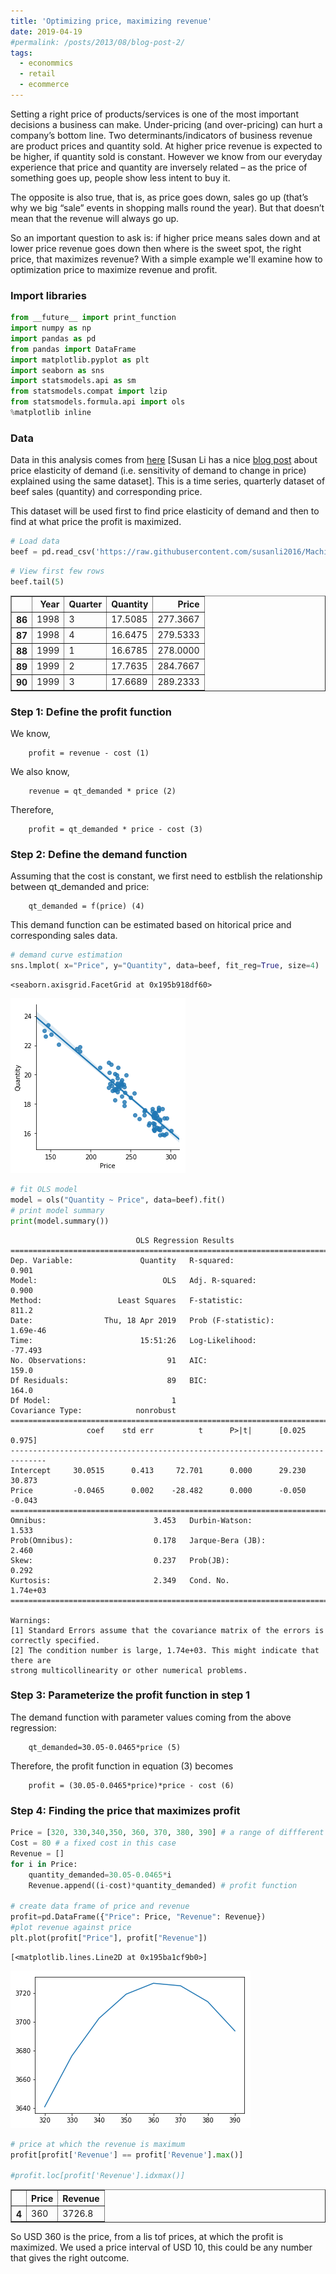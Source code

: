 ```yaml
---
title: 'Optimizing price, maximizing revenue'
date: 2019-04-19
#permalink: /posts/2013/08/blog-post-2/
tags:
  - econommics
  - retail
  - ecommerce
---
```


Setting a right price of products/services is one of the most important decisions a business can make. Under-pricing (and over-pricing) can hurt a company’s bottom line. Two determinants/indicators of business revenue are product prices and quantity sold. At higher price revenue is expected to be higher, if quantity sold is constant. However we know from our everyday experience that price and quantity are inversely related – as the price of something goes up, people show less intent to buy it.

The opposite is also true, that is, as price goes down, sales go up (that’s why we big “sale” events in shopping malls round the year). But that doesn’t mean that the revenue will always go up.

So an important question to ask is: if higher price means sales down and at lower price revenue goes down then where is the sweet spot, the right price, that maximizes revenue? With a simple example we'll examine how to optimization price to maximize revenue and profit.


### Import libraries


```python
from __future__ import print_function
import numpy as np
import pandas as pd
from pandas import DataFrame
import matplotlib.pyplot as plt
import seaborn as sns
import statsmodels.api as sm
from statsmodels.compat import lzip
from statsmodels.formula.api import ols
%matplotlib inline
```

### Data
Data in this analysis comes from [here](susanli2016/Machine-Learning-with-Python/master/beef.csv) [Susan Li has a nice [blog post](https://towardsdatascience.com/calculating-price-elasticity-of-demand-statistical-modeling-with-python-6adb2fa7824d) about price elasticity of demand (i.e. sensitivity of demand to change in price) explained using the same dataset]. This is a time series, quarterly dataset of beef sales (quantity) and corresponding price.

This dataset will be used first to find price elasticity of demand and then to find at what price the profit is maximized.


```python
# Load data
beef = pd.read_csv('https://raw.githubusercontent.com/susanli2016/Machine-Learning-with-Python/master/beef.csv')
```


```python
# View first few rows
beef.tail(5)
```




<div>
<style scoped>
    .dataframe tbody tr th:only-of-type {
        vertical-align: middle;
    }

    .dataframe tbody tr th {
        vertical-align: top;
    }

    .dataframe thead th {
        text-align: right;
    }
</style>
<table border="1" class="dataframe">
  <thead>
    <tr style="text-align: right;">
      <th></th>
      <th>Year</th>
      <th>Quarter</th>
      <th>Quantity</th>
      <th>Price</th>
    </tr>
  </thead>
  <tbody>
    <tr>
      <th>86</th>
      <td>1998</td>
      <td>3</td>
      <td>17.5085</td>
      <td>277.3667</td>
    </tr>
    <tr>
      <th>87</th>
      <td>1998</td>
      <td>4</td>
      <td>16.6475</td>
      <td>279.5333</td>
    </tr>
    <tr>
      <th>88</th>
      <td>1999</td>
      <td>1</td>
      <td>16.6785</td>
      <td>278.0000</td>
    </tr>
    <tr>
      <th>89</th>
      <td>1999</td>
      <td>2</td>
      <td>17.7635</td>
      <td>284.7667</td>
    </tr>
    <tr>
      <th>90</th>
      <td>1999</td>
      <td>3</td>
      <td>17.6689</td>
      <td>289.2333</td>
    </tr>
  </tbody>
</table>
</div>



### Step 1: Define the profit function

We know,
       
        profit = revenue - cost (1)  


We also know, 
        
        revenue = qt_demanded * price (2)

Therefore,  
        
        profit = qt_demanded * price - cost (3)

### Step 2: Define the demand function 
Assuming that the cost is constant, we first need to estblish the relationship between qt_demanded and price: 


        qt_demanded = f(price) (4)

This demand function can be estimated based on hitorical price and corresponding sales data.


```python
# demand curve estimation
sns.lmplot( x="Price", y="Quantity", data=beef, fit_reg=True, size=4)
```




    <seaborn.axisgrid.FacetGrid at 0x195b918df60>




![](/images/2019-04-19-price-optimization/output_8_1.png)



```python
# fit OLS model
model = ols("Quantity ~ Price", data=beef).fit()
# print model summary 
print(model.summary())
```

                                OLS Regression Results                            
    ==============================================================================
    Dep. Variable:               Quantity   R-squared:                       0.901
    Model:                            OLS   Adj. R-squared:                  0.900
    Method:                 Least Squares   F-statistic:                     811.2
    Date:                Thu, 18 Apr 2019   Prob (F-statistic):           1.69e-46
    Time:                        15:51:26   Log-Likelihood:                -77.493
    No. Observations:                  91   AIC:                             159.0
    Df Residuals:                      89   BIC:                             164.0
    Df Model:                           1                                         
    Covariance Type:            nonrobust                                         
    ==============================================================================
                     coef    std err          t      P>|t|      [0.025      0.975]
    ------------------------------------------------------------------------------
    Intercept     30.0515      0.413     72.701      0.000      29.230      30.873
    Price         -0.0465      0.002    -28.482      0.000      -0.050      -0.043
    ==============================================================================
    Omnibus:                        3.453   Durbin-Watson:                   1.533
    Prob(Omnibus):                  0.178   Jarque-Bera (JB):                2.460
    Skew:                           0.237   Prob(JB):                        0.292
    Kurtosis:                       2.349   Cond. No.                     1.74e+03
    ==============================================================================
    
    Warnings:
    [1] Standard Errors assume that the covariance matrix of the errors is correctly specified.
    [2] The condition number is large, 1.74e+03. This might indicate that there are
    strong multicollinearity or other numerical problems.
    

### Step 3: Parameterize the profit function in step 1
The demand function with parameter values coming from the above regression:

        qt_demanded=30.05-0.0465*price (5)
Therefore, the profit function in equation (3) becomes

        profit = (30.05-0.0465*price)*price - cost (6)

### Step 4: Finding the price that maximizes profit


```python
Price = [320, 330,340,350, 360, 370, 380, 390] # a range of diffferent prices to find the optimum one
Cost = 80 # a fixed cost in this case
Revenue = []
for i in Price:
    quantity_demanded=30.05-0.0465*i
    Revenue.append((i-cost)*quantity_demanded) # profit function

# create data frame of price and revenue 
profit=pd.DataFrame({"Price": Price, "Revenue": Revenue})
#plot revenue against price
plt.plot(profit["Price"], profit["Revenue"])
```




    [<matplotlib.lines.Line2D at 0x195ba1cf9b0>]




![](/images/2019-04-19-price-optimization/output_12_1.png)



```python
# price at which the revenue is maximum
profit[profit['Revenue'] == profit['Revenue'].max()]

#profit.loc[profit['Revenue'].idxmax()]
```




<div>
<style scoped>
    .dataframe tbody tr th:only-of-type {
        vertical-align: middle;
    }

    .dataframe tbody tr th {
        vertical-align: top;
    }

    .dataframe thead th {
        text-align: right;
    }
</style>
<table border="1" class="dataframe">
  <thead>
    <tr style="text-align: right;">
      <th></th>
      <th>Price</th>
      <th>Revenue</th>
    </tr>
  </thead>
  <tbody>
    <tr>
      <th>4</th>
      <td>360</td>
      <td>3726.8</td>
    </tr>
  </tbody>
</table>
</div>



So USD 360 is the price, from a lis tof  prices, at which the profit is maximized. We used a price interval of USD 10, this could  be any number that gives the right outcome. 
